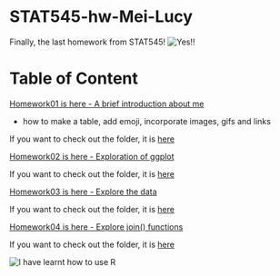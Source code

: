 # STAT545-hw-Mei-Lucy

Finally, the last homework from STAT545!
![Yes!!](https://media.tenor.com/images/8f2ab13b52287edb3c656dd76aa24025/tenor.gif)



# Table of Content
[Homework01 is here - A brief introduction about me](https://github.com/lucymei/STAT545-hw01-Mei-Lucy/blob/master/README.md)
- how to make a table, add emoji, incorporate images, gifs and links


If you want to check out the folder, it is [here](https://github.com/lucymei/STAT545-hw01-Mei-Lucy)

[Homework02 is here - Exploration of ggplot](https://github.com/lucymei/STAT545-hw-Mei-Lucy/blob/master/hw2/STAT545_hw02.md)

If you want to check out the folder, it is [here](https://github.com/lucymei/STAT545-hw-Mei-Lucy/tree/master/hw2)

[Homework03 is here - Explore the data](https://github.com/lucymei/STAT545-hw-Mei-Lucy/blob/master/hw03/STAT545_hw03.md)

If you want to check out the folder, it is [here](https://github.com/lucymei/STAT545-hw-Mei-Lucy/tree/master/hw03)

[Homework04 is here - Explore join() functions](https://github.com/lucymei/STAT545-hw-Mei-Lucy/blob/master/hw04/hw04.md)

If you want to check out the folder, it is [here](https://github.com/lucymei/STAT545-hw-Mei-Lucy/tree/master/hw04)


![I have learnt how to use R](https://media.giphy.com/media/8UF0EXzsc0Ckg/giphy.gif)
